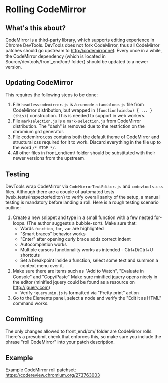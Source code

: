 # Rolling CodeMirror

## What's this about?
CodeMirror is a third-party library, which supports editing experience in Chrome DevTools. DevTools does not fork CodeMirror, thus all CodeMirror patches should go upstream to http://codemirror.net.
Every once in a while, the CodeMirror dependency (which is located in Source/devtools/front_end/cm/ folder) should be updated to a newer version.

## Updating CodeMirror
This requires the following steps to be done:
1. File `headlesscodemirror.js` is a `runmode-standalone.js` file from CodeMirror distribution, but wrapped in `(function(window) { ... }(this))`
construction. This is needed to support in web workers.
2. File `markselection.js` is a `mark-selection.js` from CodeMirror distribution. The "dash" is removed due to the restriction on the chromium grd generator.
4. File codemirror.css contains both the default theme of CodeMirror and structural css required for it to work. Discard everything in the file up to the word `/* STOP */`.
3. All other files in front_end/cm/ folder should be substituted with their newer versions from the upstream.

## Testing
DevTools wrap CodeMirror via `CodeMirrorTextEditor.js` and `cmdevtools.css` files.
Although there are a couple of automated tests (web_tests/inspector/editor/) to verify overall sanity of the setup, a manual testing is mandatory before
landing a roll. Here is a rough testing scenario outline:
1. Create a new snippet and type in a small function with a few nested for-loops. (The author suggests a bubble-sort). Make sure that:
   * Words `function`, `for`, `var` are highlighted
   * "Smart braces" behavior works
   * "Enter" after opening curly brace adds correct indent
   * Autocompletion works
   * Multiple cursors functionality works as intended - Ctrl+D/Ctrl+U shortcuts
   * Set a breakpoint inside a function, select some text and summon a context menu over it.
2. Make sure there are items such as "Add to Watch", "Evaluate in Console" and "Copy/Paste"
Make sure minified jquery opens nicely in the editor (minified jquery could be found as a resource on http://jquery.com)
   * Verify `jquery.min.js` is formatted via "Pretty print" action
3. Go to the Elements panel, select a node and verify the "Edit it as HTML" command works.

## Committing
The only changes allowed to front_end/cm/ folder are CodeMirror rolls. There's a presubmit check that enforces this, so make sure you include the phrase "roll CodeMirror" into
your patch description.

## Example
Example CodeMirror roll patchset: https://codereview.chromium.org/273763003
